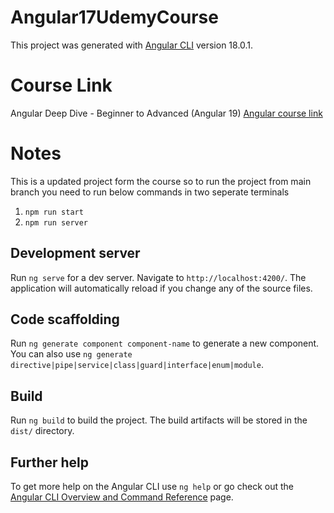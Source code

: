 # Angular17UdemyCourse

This project was generated with [Angular CLI](https://github.com/angular/angular-cli) version 18.0.1.

# Course Link
Angular Deep Dive - Beginner to Advanced (Angular 19) [Angular course link](https://appliedsystems.udemy.com/course/angular-course/learn/lecture/41236658#overview)

# Notes
This is a updated project form the course so to run the project from main branch you need to run below commands in two seperate terminals
1. `npm run start`
2. `npm run server`

## Development server

Run `ng serve` for a dev server. Navigate to `http://localhost:4200/`. The application will automatically reload if you change any of the source files.

## Code scaffolding

Run `ng generate component component-name` to generate a new component. You can also use `ng generate directive|pipe|service|class|guard|interface|enum|module`.

## Build

Run `ng build` to build the project. The build artifacts will be stored in the `dist/` directory.


## Further help

To get more help on the Angular CLI use `ng help` or go check out the [Angular CLI Overview and Command Reference](https://angular.dev/tools/cli) page.
